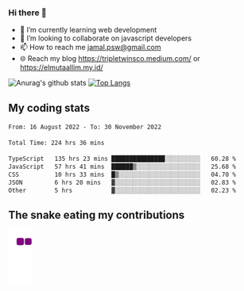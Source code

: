 ### Hi there 👋

<!--
**padepokanpenguin/padepokanpenguin** is a ✨ _special_ ✨ repository because its `README.md` (this file) appears on your GitHub profile.
-->

- 🌱 I’m currently learning  web development
- 👯 I’m looking to collaborate on javascript developers
- 📫 How to reach me jamal.psw@gmail.com
- 🌐 Reach my blog https://tripletwinsco.medium.com/ or https://elmutaallim.my.id/

![Anurag's github stats](https://github-readme-stats.vercel.app/api?username=padepokanpenguin&count_private=true&disable_animations=false&show_icons=true&theme=default)
[![Top Langs](https://github-readme-stats.vercel.app/api/top-langs/?username=padepokanpenguin&theme=default&layout=compact)](https://github.com/padepokanpenguin)

## My coding stats

<!--START_SECTION:waka-->

```text
From: 16 August 2022 - To: 30 November 2022

Total Time: 224 hrs 36 mins

TypeScript   135 hrs 23 mins ███████████████░░░░░░░░░░   60.28 %
JavaScript   57 hrs 41 mins  ██████▒░░░░░░░░░░░░░░░░░░   25.68 %
CSS          10 hrs 33 mins  █▒░░░░░░░░░░░░░░░░░░░░░░░   04.70 %
JSON         6 hrs 20 mins   ▓░░░░░░░░░░░░░░░░░░░░░░░░   02.83 %
Other        5 hrs           ▓░░░░░░░░░░░░░░░░░░░░░░░░   02.23 %
```

<!--END_SECTION:waka-->


## The snake eating my contributions
![snake gif](https://github.com/padepokanpenguin/padepokanpenguin/blob/output/github-contribution-grid-snake.gif)
